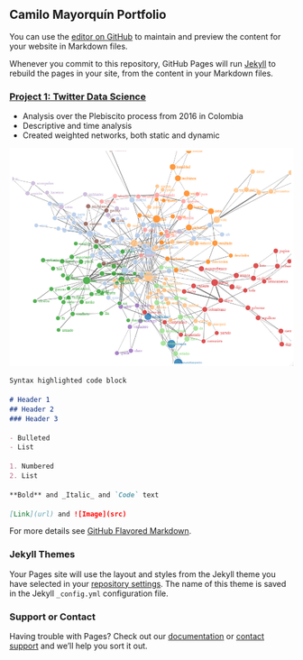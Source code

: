 ## Camilo Mayorquín Portfolio

You can use the [editor on GitHub](https://github.com/FoxHound112263/PortfolioCM/edit/master/README.md) to maintain and preview the content for your website in Markdown files.

Whenever you commit to this repository, GitHub Pages will run [Jekyll](https://jekyllrb.com/) to rebuild the pages in your site, from the content in your Markdown files.

### [Project 1: Twitter Data Science](https://github.com/FoxHound112263/TwitterPeaceCol)
* Analysis over the Plebiscito process from 2016 in Colombia
* Descriptive and time analysis
* Created weighted networks, both static and dynamic

![image](https://github.com/FoxHound112263/TwitterPeaceCol/blob/master/output/community.png)



```markdown
Syntax highlighted code block

# Header 1
## Header 2
### Header 3

- Bulleted
- List

1. Numbered
2. List

**Bold** and _Italic_ and `Code` text

[Link](url) and ![Image](src)
```

For more details see [GitHub Flavored Markdown](https://guides.github.com/features/mastering-markdown/).

### Jekyll Themes

Your Pages site will use the layout and styles from the Jekyll theme you have selected in your [repository settings](https://github.com/FoxHound112263/PortfolioCM/settings). The name of this theme is saved in the Jekyll `_config.yml` configuration file.

### Support or Contact

Having trouble with Pages? Check out our [documentation](https://help.github.com/categories/github-pages-basics/) or [contact support](https://github.com/contact) and we’ll help you sort it out.
